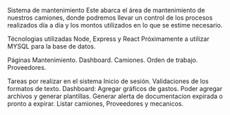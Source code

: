 Sistema de mantenimiento
Este abarca el área de mantenimiento de nuestros camiones, donde podremos llevar un control de los procesos realizados día a día y los montos utilizados en lo que se estime necesario.

Técnologias utilizadas 
Node, Express y React
Próximamente a utilizar MYSQL para la base de datos.

Páginas
Mantenimiento.
Dashboard. 
Camiones.
Orden de trabajo. 
Proveedores.

Tareas por realizar en el sistema
Inicio de sesión.
Validaciones de los formatos de texto.
Dashboard: Agregar gráficos de gastos.
Poder agregar archivos y generar plantillas.
Generar alerta de documentacion expirada o pronto a expirar.
Listar camiones, Proveedores y mecanicos.





